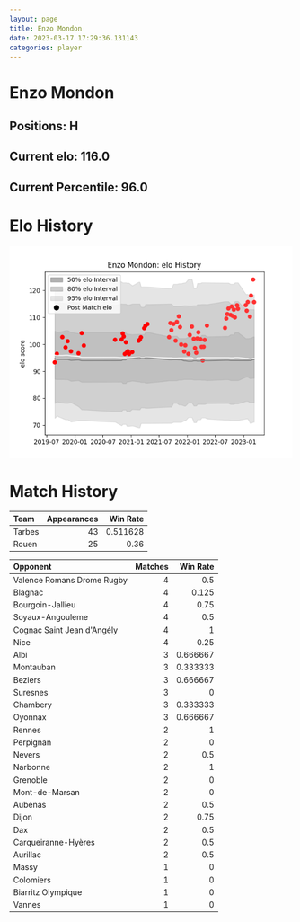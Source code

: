 ```yaml
---  
layout: page  
title: Enzo Mondon  
date: 2023-03-17 17:29:36.131143  
categories: player  
---
```

# Enzo Mondon

## Positions: H

## Current elo: 116.0

## Current Percentile: 96.0

# Elo History


![elo history](history_EnzoMondon.png)
# Match History


| Team   |   Appearances |   Win Rate |
|:-------|--------------:|-----------:|
| Tarbes |            43 |   0.511628 |
| Rouen  |            25 |   0.36     |

| Opponent                   |   Matches |   Win Rate |
|:---------------------------|----------:|-----------:|
| Valence Romans Drome Rugby |         4 |   0.5      |
| Blagnac                    |         4 |   0.125    |
| Bourgoin-Jallieu           |         4 |   0.75     |
| Soyaux-Angouleme           |         4 |   0.5      |
| Cognac Saint Jean d'Angély |         4 |   1        |
| Nice                       |         4 |   0.25     |
| Albi                       |         3 |   0.666667 |
| Montauban                  |         3 |   0.333333 |
| Beziers                    |         3 |   0.666667 |
| Suresnes                   |         3 |   0        |
| Chambery                   |         3 |   0.333333 |
| Oyonnax                    |         3 |   0.666667 |
| Rennes                     |         2 |   1        |
| Perpignan                  |         2 |   0        |
| Nevers                     |         2 |   0.5      |
| Narbonne                   |         2 |   1        |
| Grenoble                   |         2 |   0        |
| Mont-de-Marsan             |         2 |   0        |
| Aubenas                    |         2 |   0.5      |
| Dijon                      |         2 |   0.75     |
| Dax                        |         2 |   0.5      |
| Carqueiranne-Hyères        |         2 |   0.5      |
| Aurillac                   |         2 |   0.5      |
| Massy                      |         1 |   0        |
| Colomiers                  |         1 |   0        |
| Biarritz Olympique         |         1 |   0        |
| Vannes                     |         1 |   0        |